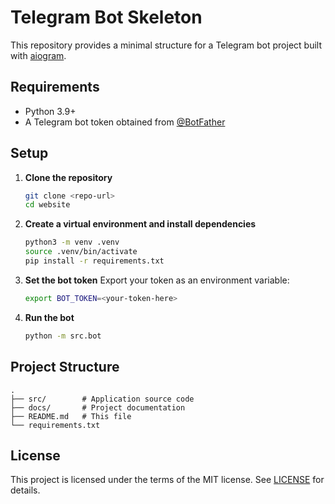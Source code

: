 # Telegram Bot Skeleton

This repository provides a minimal structure for a Telegram bot project built with [aiogram](https://github.com/aiogram/aiogram).

## Requirements
- Python 3.9+
- A Telegram bot token obtained from [@BotFather](https://t.me/BotFather)

## Setup
1. **Clone the repository**
   ```bash
   git clone <repo-url>
   cd website
   ```
2. **Create a virtual environment and install dependencies**
   ```bash
   python3 -m venv .venv
   source .venv/bin/activate
   pip install -r requirements.txt
   ```
3. **Set the bot token**
   Export your token as an environment variable:
   ```bash
   export BOT_TOKEN=<your-token-here>
   ```
4. **Run the bot**
   ```bash
   python -m src.bot
   ```

## Project Structure
```
.
├── src/        # Application source code
├── docs/       # Project documentation
├── README.md   # This file
└── requirements.txt
```

## License
This project is licensed under the terms of the MIT license. See [LICENSE](LICENSE) for details.
